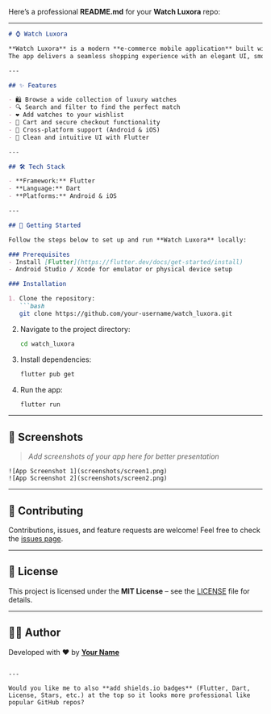 Here’s a professional **README.md** for your **Watch Luxora** repo:

---

````markdown
# ⌚ Watch Luxora

**Watch Luxora** is a modern **e-commerce mobile application** built with **Flutter**, designed exclusively for premium and luxury watches.  
The app delivers a seamless shopping experience with an elegant UI, smooth navigation, and cross-platform support for **Android and iOS**.

---

## ✨ Features

- 🛍️ Browse a wide collection of luxury watches  
- 🔍 Search and filter to find the perfect match  
- ❤️ Add watches to your wishlist  
- 🛒 Cart and secure checkout functionality  
- 📱 Cross-platform support (Android & iOS)  
- 🎨 Clean and intuitive UI with Flutter  

---

## 🛠️ Tech Stack

- **Framework:** Flutter  
- **Language:** Dart  
- **Platforms:** Android & iOS  

---

## 🚀 Getting Started

Follow the steps below to set up and run **Watch Luxora** locally:

### Prerequisites
- Install [Flutter](https://flutter.dev/docs/get-started/install)  
- Android Studio / Xcode for emulator or physical device setup  

### Installation

1. Clone the repository:
   ```bash
   git clone https://github.com/your-username/watch_luxora.git
````

2. Navigate to the project directory:

   ```bash
   cd watch_luxora
   ```

3. Install dependencies:

   ```bash
   flutter pub get
   ```

4. Run the app:

   ```bash
   flutter run
   ```

---

## 📸 Screenshots

> *Add screenshots of your app here for better presentation*

```
![App Screenshot 1](screenshots/screen1.png)
![App Screenshot 2](screenshots/screen2.png)
```

---

## 🤝 Contributing

Contributions, issues, and feature requests are welcome!
Feel free to check the [issues page](../../issues).

---

## 📜 License

This project is licensed under the **MIT License** – see the [LICENSE](LICENSE) file for details.

---

## 👨‍💻 Author

Developed with ❤️ by **[Your Name](https://github.com/your-username)**

```

---

Would you like me to also **add shields.io badges** (Flutter, Dart, License, Stars, etc.) at the top so it looks more professional like popular GitHub repos?
```
